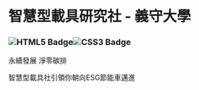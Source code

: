 # 智慧型載具研究社 - 義守大學
### ![HTML5 Badge](https://img.shields.io/badge/HTML5-E34F26?logo=html5&logoColor=fff&style=for-the-badge)![CSS3 Badge](https://img.shields.io/badge/CSS3-1572B6?logo=css3&logoColor=fff&style=for-the-badge)</br>
永續發展 淨零碳排</br>

智慧型載具社引領你朝向ESG節能車邁進

